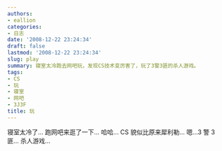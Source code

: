 ```yaml
---
authors:
- eallion
categories:
- 日志
date: '2008-12-22 23:24:34'
draft: false
lastmod: '2008-12-22 23:24:34'
slug: play
summary: 寝室太冷跑去网吧玩，发现CS技术变厉害了，玩了3警3匪的杀人游戏。
tags:
- CS
- 玩
- 寝室
- 网吧
- 3J3F
title: 玩
---
```


寝室太冷了...
跑网吧来逛了一下...
哈哈...
CS 貌似比原来犀利勒...
嗯...3 警 3 匪... 杀人游戏...